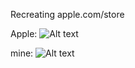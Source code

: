 Recreating apple.com/store

Apple:
![Alt text](/Users/ivannanouel/Documents/Personal/landingpage/apple.png)


mine:
![Alt text](/Users/ivannanouel/Documents/Personal/landingpage/mine.png)


